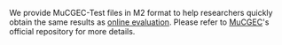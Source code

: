 We provide MuCGEC-Test files in M2 format to help researchers quickly obtain the same results as [online evaluation](https://tianchi.aliyun.com/dataset/131328/submission). Please refer to [MuCGEC](https://github.com/HillZhang1999/MuCGEC)'s official repository for more details.